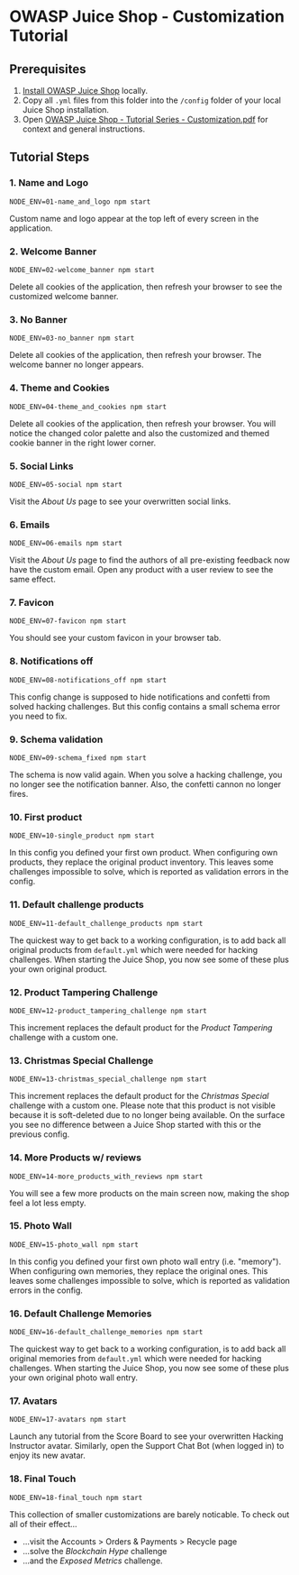 # OWASP Juice Shop - Customization Tutorial

## Prerequisites

1. [Install OWASP Juice Shop](https://github.com/juice-shop/juice-shop#setup) locally. 
2. Copy all `.yml` files from this folder into the `/config` folder of your local Juice Shop installation.
3. Open [OWASP Juice Shop - Tutorial Series - Customization.pdf](OWASP%20Juice%20Shop%20-%20Tutorial%20Series%20-%20Customization.pdf) for context and general instructions.

## Tutorial Steps

### 1. Name and Logo
```
NODE_ENV=01-name_and_logo npm start
```
Custom name and logo appear at the top left of every screen in the application.

### 2. Welcome Banner 
```
NODE_ENV=02-welcome_banner npm start
```
Delete all cookies of the application, then refresh your browser to see the customized welcome banner. 

### 3. No Banner 
```
NODE_ENV=03-no_banner npm start
```
Delete all cookies of the application, then refresh your browser. The welcome banner no longer appears.

### 4. Theme and Cookies 
```
NODE_ENV=04-theme_and_cookies npm start
```
Delete all cookies of the application, then refresh your browser. You will notice the changed color palette and also the customized and themed cookie banner in the right lower corner.

### 5. Social Links
```
NODE_ENV=05-social npm start
```
Visit the _About Us_ page to see your overwritten social links.

### 6. Emails
```
NODE_ENV=06-emails npm start
```
Visit the _About Us_ page to find the authors of all pre-existing feedback now have the custom email. Open any product with a user review to see the same effect.

### 7. Favicon
```
NODE_ENV=07-favicon npm start
```
You should see your custom favicon in your browser tab.

### 8. Notifications off
```
NODE_ENV=08-notifications_off npm start
```
This config change is supposed to hide notifications and confetti from solved hacking challenges. But this config contains a small schema error you need to fix.

### 9. Schema validation
```
NODE_ENV=09-schema_fixed npm start
```
The schema is now valid again. When you solve a hacking challenge, you no longer see the notification banner. Also, the confetti cannon no longer fires.

### 10. First product
```
NODE_ENV=10-single_product npm start
```
In this config you defined your first own product. When configuring own products, they replace the original product inventory. This leaves some challenges impossible to solve, which is reported as validation errors in the config.

### 11. Default challenge products
```
NODE_ENV=11-default_challenge_products npm start
```
The quickest way to get back to a working configuration, is to add back all original products from `default.yml` which were needed for hacking challenges. When starting the Juice Shop, you now see some of these plus your own original product.

### 12. Product Tampering Challenge
```
NODE_ENV=12-product_tampering_challenge npm start
```
This increment replaces the default product for the _Product Tampering_ challenge with a custom one.

### 13. Christmas Special Challenge
```
NODE_ENV=13-christmas_special_challenge npm start
```
This increment replaces the default product for the _Christmas Special_ challenge with a custom one. Please note that this product is not visible because it is soft-deleted due to no longer being available. On the surface you see no difference between a Juice Shop started with this or the previous config. 

### 14. More Products w/ reviews
```
NODE_ENV=14-more_products_with_reviews npm start
```
You will see a few more products on the main screen now, making the shop feel a lot less empty. 

### 15. Photo Wall
```
NODE_ENV=15-photo_wall npm start
```
In this config you defined your first own photo wall entry (i.e. "memory"). When configuring own memories, they replace the original ones. This leaves some challenges impossible to solve, which is reported as validation errors in the config.

### 16. Default Challenge Memories
```
NODE_ENV=16-default_challenge_memories npm start
```
The quickest way to get back to a working configuration, is to add back all original memories from `default.yml` which were needed for hacking challenges. When starting the Juice Shop, you now see some of these plus your own original photo wall entry.

### 17. Avatars
```
NODE_ENV=17-avatars npm start
```
Launch any tutorial from the Score Board to see your overwritten Hacking Instructor avatar. Similarly, open the Support Chat Bot (when logged in) to enjoy its new avatar. 

### 18. Final Touch
```
NODE_ENV=18-final_touch npm start
```
This collection of smaller customizations are barely noticable. To check out all of their effect...
* ...visit the Accounts > Orders & Payments > Recycle page
* ...solve the _Blockchain Hype_ challenge
* ...and the _Exposed Metrics_ challenge.
